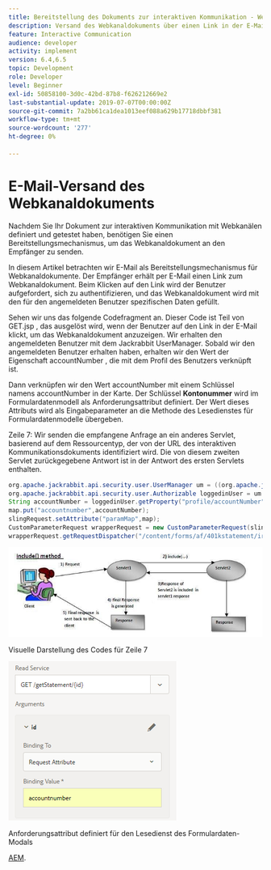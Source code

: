 ```yaml
---
title: Bereitstellung des Dokuments zur interaktiven Kommunikation - Webkanal-AEM Forms
description: Versand des Webkanaldokuments über einen Link in der E-Mail
feature: Interactive Communication
audience: developer
activity: implement
version: 6.4,6.5
topic: Development
role: Developer
level: Beginner
exl-id: 50858100-3d0c-42bd-87b8-f626212669e2
last-substantial-update: 2019-07-07T00:00:00Z
source-git-commit: 7a2bb61ca1dea1013eef088a629b17718dbbf381
workflow-type: tm+mt
source-wordcount: '277'
ht-degree: 0%

---
```


# E-Mail-Versand des Webkanaldokuments

Nachdem Sie Ihr Dokument zur interaktiven Kommunikation mit Webkanälen definiert und getestet haben, benötigen Sie einen Bereitstellungsmechanismus, um das Webkanaldokument an den Empfänger zu senden.

In diesem Artikel betrachten wir E-Mail als Bereitstellungsmechanismus für Webkanaldokumente. Der Empfänger erhält per E-Mail einen Link zum Webkanaldokument. Beim Klicken auf den Link wird der Benutzer aufgefordert, sich zu authentifizieren, und das Webkanaldokument wird mit den für den angemeldeten Benutzer spezifischen Daten gefüllt.

Sehen wir uns das folgende Codefragment an. Dieser Code ist Teil von GET.jsp , das ausgelöst wird, wenn der Benutzer auf den Link in der E-Mail klickt, um das Webkanaldokument anzuzeigen. Wir erhalten den angemeldeten Benutzer mit dem Jackrabbit UserManager. Sobald wir den angemeldeten Benutzer erhalten haben, erhalten wir den Wert der Eigenschaft accountNumber , die mit dem Profil des Benutzers verknüpft ist.

Dann verknüpfen wir den Wert accountNumber mit einem Schlüssel namens accountNumber in der Karte. Der Schlüssel **Kontonummer** wird im Formulardatenmodell als Anforderungsattribut definiert. Der Wert dieses Attributs wird als Eingabeparameter an die Methode des Lesedienstes für Formulardatenmodelle übergeben.

Zeile 7: Wir senden die empfangene Anfrage an ein anderes Servlet, basierend auf dem Ressourcentyp, der von der URL des interaktiven Kommunikationsdokuments identifiziert wird. Die von diesem zweiten Servlet zurückgegebene Antwort ist in der Antwort des ersten Servlets enthalten.

```java
org.apache.jackrabbit.api.security.user.UserManager um = ((org.apache.jackrabbit.api.JackrabbitSession) session).getUserManager();
org.apache.jackrabbit.api.security.user.Authorizable loggedinUser = um.getAuthorizable(session.getUserID());
String accountNumber = loggedinUser.getProperty("profile/accountNumber")[0].getString();
map.put("accountnumber",accountNumber);
slingRequest.setAttribute("paramMap",map);
CustomParameterRequest wrapperRequest = new CustomParameterRequest(slingRequest,"GET");
wrapperRequest.getRequestDispatcher("/content/forms/af/401kstatement/irastatement/channels/web.html").include(wrapperRequest, response);
```

![Ansatz der Einschlussmethode](assets/includemethod.jpg)

Visuelle Darstellung des Codes für Zeile 7

![Konfiguration von Anforderungsparametern](assets/requestparameter.png)

Anforderungsattribut definiert für den Lesedienst des Formulardaten-Modals

[AEM](assets/webchanneldelivery.zip).
